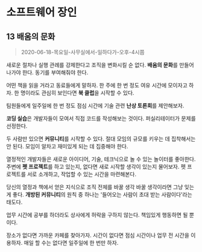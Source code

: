 # 소프트웨어 장인

## 13 배움의 문화

> 2020-06-18-목요일-사무실에서-일하다가-오후-4시쯤

새로운 절차나 실행 관례를 강제한다고 조직을 변화시킬 순 없다. **배움의 문화**를 만들어나가야 한다. 동기를 부여해줘야 한다.

어떤 책을 읽을 거라고 동료들에게 말하자. 한 주에 한 번 정도 여유 시간에 모이자고 하자. 한 명이라도 관심히 보인다면 **북 클럽**을 시작할 수 있다.

팀원들에게 일주일에 한 번 정도 점심 시간에 기술 관련 **난상 토론회**를 제안해보자.

**코딩 실습**은 개발자들이 모여서 직접 코드를 작성해보는 것이다. 퍼실리테이터가 문제를 선정한다.

두 사람만 있으면 **커뮤니티**를 시작할 수 있다. 절대 모임의 규모를 키우는 데 집착해서는 안 된다. 모임이 알차고 재미있게 되는 데 집중해야 한다.

열정적인 개발자들은 새로운 아이디어, 기술, 테크닉으로 놀 수 있는 놀이터를 좋아한다. 주변에 **펫 프로젝트**를 하고 있는지, 없다면 새로 시작할 생각이 있는지 물어보자. 펫 프로젝트를 서로 소개하고, 작업할 수 있는 시간을 마련해본다.

당신의 열정과 책에서 얻은 지식으로 조직 전체를 바꿀 생각 바꿀 생각이라면 그냥 잊는 게 좋다. **개방된 커뮤니티**의 원칙 중 하나는 '들어오는 사람이 초대 받는 사람이다'라는 태도다.

업무 시간에 공부를 하더라도 상사에게 허락을 구하지 않는다. 책임있게 행동하면 될 뿐이다.

장소가 없다면 가까운 카페를 찾아가자. 시간이 없다면 점심 시간이나 업무 전 시간을 이용하자. 매일 할 수는 없다면 일주일에 한 번만 하자.

